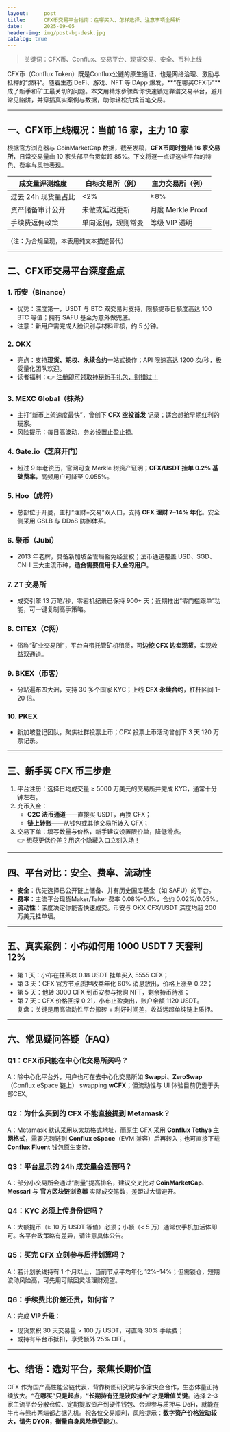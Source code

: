 ```yaml
---
layout:     post
title:      CFX币交易平台指南：在哪买入、怎样选择、注意事项全解析
date:       2025-09-05
header-img: img/post-bg-desk.jpg
catalog: true
---
```


> 关键词：CFX币、Conflux、交易平台、现货交易、安全、币种上线

CFX币（Conflux Token）既是Conflux公链的原生通证，也是网络治理、激励与抵押的“燃料”。随着生态 DeFi、游戏、NFT 等 DApp 爆发，**“在哪买CFX币”**成了新手和矿工最关切的问题。本文用精炼步骤帮你快速锁定靠谱交易平台，避开常见陷阱，并穿插真实案例与数据，助你轻松完成首笔交易。

---

## 一、CFX币上线概况：当前 16 家，主力 10 家
根据官方浏览器与 CoinMarketCap 数据，截至发稿，**CFX币同时登陆 16 家交易所**，日常交易量由 10 家头部平台贡献超 85%。下文将逐一点评这些平台的特色、费率与风控表现。

| 成交量评测维度        | 白标交易所（例）        | 主力交易所（例）   |
|-----------------------|-------------------------|--------------------|
| 过去 24h 现货量占比   | <2%                     | ≥8%                |
| 资产储备审计公开      | 未做或延迟更新          | 月度 Merkle Proof  |
| 手续费返佣政策        | 单向返佣，规则常变       | 等级 VIP 透明      |

（注：为合规呈现，本表用纯文本描述替代）

---

## 二、CFX币交易平台深度盘点

### 1. 币安（Binance）  
- 优势：深度第一，USDT 与 BTC 双交易对支持，限额提币日额度高达 100 BTC 等值；拥有 SAFU 基金为意外做兜底。  
- 注意：新用户需完成人脸识别与材料审核，约 5 分钟。

### 2. OKX  
- 亮点：支持**现货、期权、永续合约**一站式操作；API 限速高达 1200 次/秒，极受量化团队欢迎。  
- 读者福利：👉 [注册即可领取神秘新手礼包，别错过！](https://okxdog.com/)

### 3. MEXC Global（抹茶）  
- 主打“新币上架速度最快”，曾创下 **CFX 空投首发** 记录；适合想抢早期红利的玩家。  
- 风险提示：每日高波动，务必设置止盈止损。

### 4. Gate.io（芝麻开门）  
- 超过 9 年老资历，官网可查 Merkle 树资产证明；**CFX/USDT 挂单 0.2% 基础费率**，高频用户可降至 0.055%。

### 5. Hoo（虎符）  
- 总部位于开曼，主打“理财+交易”双入口，支持 **CFX 理财 7–14% 年化**。安全侧采用 GSLB 与 DDoS 防御体系。

### 6. 聚币（Jubi）  
- 2013 年老牌，具备新加坡金管局豁免经营权；法币通道覆盖 USD、SGD、CNH 三大主流币种，**适合需要信用卡入金的用户**。

### 7. ZT 交易所  
- 成交引擎 13 万笔/秒，零宕机纪录已保持 900+ 天；近期推出“零门槛跟单”功能，可一键复制高手策略。

### 8. CITEX（C网）  
- 俗称“矿业交易所”，平台自带托管矿机租赁，可**边挖 CFX 边卖现货**，实现收益双通道。

### 9. BKEX（币客）  
- 分站遍布四大洲，支持 30 多个国家 KYC；上线 **CFX 永续合约**，杠杆区间 1–20 倍。

### 10. PKEX  
- 新加坡登记团队，聚焦社群投票上币；CFX 投票上币活动曾创下 3 天 120 万票记录。

---

## 三、新手买 CFX 币三步走

1. 平台注册：选择日均成交量 ≥ 5000 万美元的交易所并完成 KYC，通常十分钟左右。  
2. 充币入金：  
   - **C2C 法币通道**——直接买 USDT，再换 CFX；  
   - **链上转账**——从钱包或其他交易所转入 CFX；  
3. 交易下单：填写数量与价格，新手建议设置限价单，降低滑点。  
   👉 [想获更低价差？用这个隐藏入口立刻入场！](https://okxdog.com/)

---

## 四、平台对比：安全、费率、流动性

- **安全**：优先选择已公开链上储备、并有历史国库基金（如 SAFU）的平台。  
- **费率**：主流平台现货Maker/Taker 费率 0.08%–0.1%，合约 0.02%/0.05%。  
- **流动性**：深度决定你能否快速成交。币安与 OKX CFX/USDT 深度均超 200 万美元挂单墙。

---

## 五、真实案例：小布如何用 1000 USDT 7 天套利 12%

- 第 1 天：小布在抹茶以 0.18 USDT 挂单买入 5555 CFX；  
- 第 3 天：CFX 官方节点质押收益年化 60% 消息放出，价格上涨至 0.22；  
- 第 5 天：他转 3000 CFX 到币安参与抢购 NFT，剩余持币待涨；  
- 第 7 天：CFX 价格回探 0.21，小布止盈卖出，账户余额 1120 USDT。  
复盘：关键是用高流动性平台搬砖 + 利好时间差，收益远超单纯链上质押。

---

## 六、常见疑问答疑（FAQ）

### Q1：CFX币只能在中心化交易所买吗？  
A：除中心化平台外，用户也可在去中心化交易所如 **Swappi、ZeroSwap**（Conflux eSpace 链上） swapping **wCFX**；但流动性与 UI 体验目前仍逊于头部CEX。

### Q2：为什么买到的 CFX 不能直接提到 Metamask？  
A：Metamask 默认采用以太坊格式地址，而原生 CFX 采用 **Conflux Tethys 主网格式**，需要先跨链到 **Conflux eSpace**（EVM 兼容）后再转入；也可直接下载 **Conflux Fluent** 钱包原生支持。

### Q3：平台显示的 24h 成交量会造假吗？  
A：部分小交易所会通过“刷量”提高排名，建议交叉比对 **CoinMarketCap**、**Messari** 与 **官方区块链浏览器** 实际成交笔数，差距过大请避开。

### Q4：KYC 必须上传身份证吗？  
A：大额提币（≥ 10 万 USDT 等值）必须；小额（< 5 万）通常仅手机加活体即可。各平台政策略有差异，请注意具体公告。

### Q5：买完 CFX 立刻参与质押划算吗？  
A：若计划长线持有 1 个月以上，当前节点平均年化 12%–14%；但需锁仓，短期波动风险高，可先用可赎回灵活理财观望。

### Q6：手续费比价差还贵，如何省？  
A：完成 **VIP 升级**：  
   - 现货累积 30 天交易量 > 100 万 USDT，可直降 30% 手续费；  
   - 或持有平台币抵扣，享受额外 25% OFF。

---

## 七、结语：选对平台，聚焦长期价值

CFX 作为国产高性能公链代表，背靠树图研究院与多家央企合作，生态体量正持续放大。**“在哪买”只是起点，“长期持有还是波段操作”才是增值关键**。选择 2–3 家主流平台分散仓位、定期提取资产到硬件钱包、合理参与质押与 DeFi，就能在牛市与熊市两端都占据先机。祝各位交易顺利，风险提示：**数字资产价格波动较大，请先 DYOR，衡量自身风险承受能力**。
